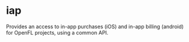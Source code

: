 iap
===
Provides an access to in-app purchases (iOS) and in-app billing (android) for OpenFL projects, using a common API.
